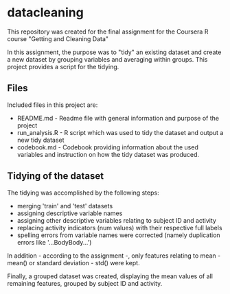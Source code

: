 # datacleaning
This repository was created for the final assignment for the Coursera R course "Getting and Cleaning Data"

In this assignment, the purpose was to "tidy" an existing dataset and create a new dataset by grouping variables and averaging within groups. This project provides a script for the tidying.

## Files

Included files in this project are:
- README.md - Readme file with general information and purpose of the project
- run_analysis.R - R script which was used to tidy the dataset and output a new tidy dataset
- codebook.md - Codebook providing information about the used variables and instruction on how the tidy dataset was produced.

## Tidying of the dataset

The tidying was accomplished by the following steps:
- merging 'train' and 'test' datasets
- assigning descriptive variable names 
- assigning other descriptive variables relating to subject ID and activity
- replacing activity indicators (num values) with their respective full labels
- spelling errors from variable names were corrected (namely duplication errors like '...BodyBody...')

In addition - according to the assignment -,  only features relating to mean - mean() or standard deviation - std() were kept.

Finally, a grouped dataset was created, displaying the mean values of all remaining features, grouped by subject ID and activity.
